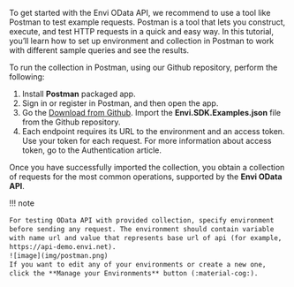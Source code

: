 To get started with the Envi OData API, we recommend to use a tool like Postman to test example requests. Postman is a tool that lets you construct, execute, and test HTTP requests in a quick and easy way. In this tutorial, you’ll learn how to set up environment and collection in Postman to work with different sample queries and see the results.

To run the collection in Postman, using our Github repository, perform the following:

1. Install **Postman** packaged app.
2. Sign in or register in Postman, and then open the app.
3. Go the [Download from Github](https://github.com/envi/Envi.SDK/tree/master/Envi.SDK/PostmanCollection). Import the **Envi.SDK.Examples.json** file from the Github repository.
4. Each endpoint requires its URL to the environment and an access token. Use your token for each request. For more information about access token, go to the Authentication article.

Once you have successfully imported the collection, you obtain a collection of requests for the most common operations, supported by the **Envi OData API**.

!!! note 

    For testing OData API with provided collection, specify environment before sending any request. The environment should contain variable with name url and value that represents base url of api (for example, https://api-demo.envi.net).
    ![image](img/postman.png)
    If you want to edit any of your environments or create a new one, click the **Manage your Environments** button (:material-cog:).








